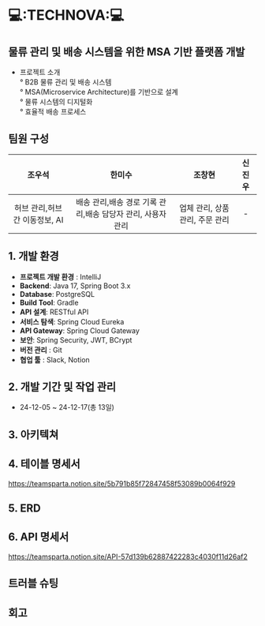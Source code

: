 # 💻:TECHNOVA:💻
## 물류 관리 및 배송 시스템을 위한 MSA 기반 플랫폼 개발
- 프로젝트 소개 <br>
  ° B2B 물류 관리 및 배송 시스템<br>
  ° MSA(Microservice Architecture)를 기반으로 설계<br>
  ° 물류 시스템의 디지털화<br>
  ° 효율적 배송 프로세스

## 팀원 구성
<div align="center">

|         조우석         |                 한미수                 |           조창현            | 신진우 |
|:-------------------:|:-----------------------------------:|:------------------------:|:---:|
| 허브 관리,허브 간 이동정보, AI | 배송 관리,배송 경로 기록 관리,배송 담당자 관리, 사용자 관리 | 업체 관리, 상품 관리, 주문 관리 |  -  |
</div>

</div>


## 1. 개발 환경
- **프로젝트 개발 환경** : IntelliJ
- **Backend**: Java 17, Spring Boot 3.x
- **Database**: PostgreSQL
- **Build Tool**: Gradle
- **API 설계**: RESTful API
- **서비스 탐색**: Spring Cloud Eureka
- **API Gateway**: Spring Cloud Gateway
- **보안**: Spring Security, JWT, BCrypt
- **버전 관리** : Git
- **협업 툴** : Slack, Notion

## 2. 개발 기간 및 작업 관리
- 24-12-05 ~ 24-12-17(총 13일)

## 3. 아키텍쳐


## 4. 테이블 명세서
https://teamsparta.notion.site/5b791b85f72847458f53089b0064f929
## 5. ERD

## 6. API 명세서
https://teamsparta.notion.site/API-57d139b62887422283c4030f11d26af2
## 트러블 슈팅

## 회고



